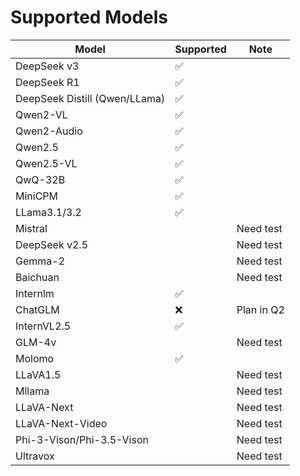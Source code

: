 # Supported Models

| Model | Supported | Note |
|---------|-----------|------|
| DeepSeek v3 | ✅|||
| DeepSeek R1 | ✅|||
| DeepSeek Distill (Qwen/LLama) |✅||
| Qwen2-VL | ✅ ||
| Qwen2-Audio | ✅ ||
| Qwen2.5 | ✅ ||
| Qwen2.5-VL | ✅ ||
| QwQ-32B | ✅ ||
| MiniCPM |✅| |
| LLama3.1/3.2 | ✅ ||
| Mistral |  | Need test |
| DeepSeek v2.5 | |Need test |
| Gemma-2 |  |Need test|
| Baichuan |  |Need test|
| Internlm | ✅ ||
| ChatGLM | ❌ | Plan in Q2|
| InternVL2.5 | ✅ ||
| GLM-4v |  |Need test|
| Molomo | ✅ ||
| LLaVA1.5 | | Need test|
| Mllama |  |Need test|
| LLaVA-Next |  |Need test|
| LLaVA-Next-Video |  |Need test|
| Phi-3-Vison/Phi-3.5-Vison |  |Need test|
| Ultravox |  |Need test|
